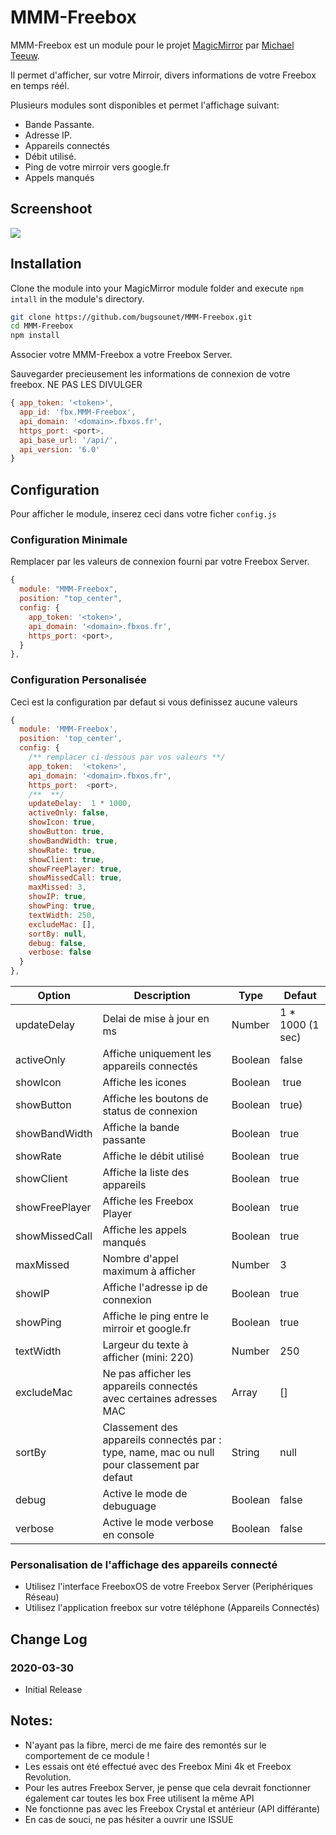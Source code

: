# MMM-Freebox

MMM-Freebox est un module pour le projet [MagicMirror](https://github.com/MichMich/MagicMirror) par [Michael Teeuw](https://github.com/MichMich).

Il permet d'afficher, sur votre Mirroir, divers informations de votre Freebox en temps réél.

Plusieurs modules sont disponibles et permet l'affichage suivant:

 * Bande Passante.
 * Adresse IP.
 * Appareils connectés
 * Débit utilisé.
 * Ping de votre mirroir vers google.fr
 * Appels manqués

## Screenshoot
![](https://raw.githubusercontent.com/bugsounet/MMM-Freebox/dev/screen.png)

## Installation
Clone the module into your MagicMirror module folder and execute `npm intall` in the module's directory.
```sh
git clone https://github.com/bugsounet/MMM-Freebox.git
cd MMM-Freebox
npm install
```

Associer votre MMM-Freebox a votre Freebox Server.

Sauvegarder precieusement les informations de connexion de votre freebox. 
NE PAS LES DIVULGER

```js
{ app_token: '<token>',
  app_id: 'fbx.MMM-Freebox',
  api_domain: '<domain>.fbxos.fr',
  https_port: <port>,
  api_base_url: '/api/',
  api_version: '6.0'
}
```

## Configuration
Pour afficher le module, inserez ceci dans votre ficher `config.js`


### Configuration Minimale

Remplacer par les valeurs de connexion fourni par votre Freebox Server.
```js
{
  module: "MMM-Freebox",
  position: "top_center",
  config: {
    app_token: '<token>',
    api_domain: '<domain>.fbxos.fr',
    https_port: <port>,
  }
},
```
### Configuration Personalisée
Ceci est la configuration par defaut si vous definissez aucune valeurs

```js
{
  module: 'MMM-Freebox',
  position: 'top_center',
  config: {
    /** remplacer ci-dessous par vos valeurs **/
    app_token:  '<token>',
    api_domain: '<domain>.fbxos.fr',
    https_port:  <port>,
    /**  **/
    updateDelay:  1 * 1000,
    activeOnly: false,
    showIcon: true,
    showButton: true,
    showBandWidth: true,
    showRate: true,
    showClient: true,
    showFreePlayer: true,
    showMissedCall: true,
    maxMissed: 3,
    showIP: true,
    showPing: true,
    textWidth: 250,
    excludeMac: [],
    sortBy: null,
    debug: false,
    verbose: false
  }
},
```

| Option  | Description | Type | Defaut |
| ------- | --- | --- | --- |
| updateDelay | Delai de mise à jour en ms | Number | 1 * 1000 (1 sec) |
| activeOnly | Affiche uniquement les appareils connectés | Boolean | false |
| showIcon| Affiche les icones | Boolean | true |
| showButton | Affiche les boutons de status de connexion | Boolean | true) |
| showBandWidth | Affiche la bande passante | Boolean | true |
| showRate | Affiche le débit utilisé | Boolean | true |
| showClient | Affiche la liste des appareils | Boolean | true |
| showFreePlayer | Affiche les Freebox Player | Boolean | true |
| showMissedCall | Affiche les appels manqués | Boolean | true |
| maxMissed | Nombre d'appel maximum à afficher | Number | 3 |
| showIP | Affiche l'adresse ip de connexion | Boolean | true |
| showPing | Affiche le ping entre le mirroir et google.fr | Boolean | true |
| textWidth | Largeur du texte à afficher (mini: 220) | Number | 250 |
| excludeMac | Ne pas afficher les appareils connectés avec certaines adresses MAC | Array | [] |
| sortBy | Classement des appareils connectés par : type, name, mac ou null pour classement par defaut| String | null |
| debug | Active le mode de debuguage | Boolean | false |
| verbose | Active le mode verbose en console | Boolean| false |

### Personalisation de l'affichage des appareils connecté

 * Utilisez l'interface FreeboxOS de votre Freebox Server (Periphériques Réseau)
 * Utilisez l'application freebox sur votre téléphone (Appareils Connectés)

## Change Log

### 2020-03-30
- Initial Release

## Notes:
 - N'ayant pas la fibre, merci de me faire des remontés sur le comportement de ce module !
 - Les essais ont été effectué avec des Freebox Mini 4k et Freebox Revolution.
 - Pour les autres Freebox Server, je pense que cela devrait fonctionner également car toutes les box Free utilisent la même API
 - Ne fonctionne pas avec les Freebox Crystal et antérieur (API différante)
 - En cas de souci, ne pas hésiter a ouvrir une ISSUE

